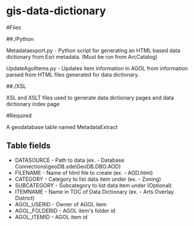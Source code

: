 # gis-data-dictionary


#Files

##./Python

Metadataexport.py - Python script for generating an HTML based data dictionary from Esri metadata.  (Must be run from ArcCatalog)

UpdateAgolItems.py - Updates item information in AGOL from information parsed from HTML files generated for data dictionary.


##./XSL

XSL and XSLT files used to generate data dictionary pages and data dictionary index page


#Required

A geodatabase table named MetadataExtract

## Table fields
* DATASOURCE - Path to data (ex. - Database Connections\geoDB.sde\GeoDB.DBO.AOD)
* FILENAME - Name of html file to create (ex. - AOD.html)
* CATEGORY - Category to list data item under (ex. - Zoning)
* SUBCATEGORY - Subcategory to list data item under (Optional)
* ITEMNAME - Name in TOC of Data Dictionary (ex. - Arts Overlay District)
* AGOL_USERID - Owner of AGOL item
* AGOL_FOLDERID - AGOL item's  folder id
* AGOL_ITEMID - AGOL item id
